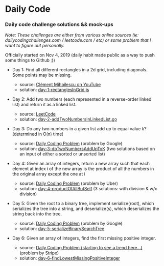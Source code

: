 # Daily Code
### Daily code challenge solutions &amp;&amp; mock-ups

_Note: These challenges are either from various online sources (ie: dailycodingchallenges.com / leetcode.com / etc) or some problem that I want to figure out personally._

Officially started on Nov 4, 2019 (daily habit made public as a way to push some things to Github ;))

- Day 1: Find all different rectangles in a 2d grid, including diagonals. Some points may be missing.
  - source: [Clément Mihailescu on YouTube](https://www.youtube.com/watch?v=EuPSibuIKIg)
  - solution: [day-1-rectanglesInGrid.js](day-1-rectanglesInGrid.js)

- Day 2: Add two numbers (each represented in a reverse-order linked list) and return it as a linked list.
  - source: [LeetCode](https://leetcode.com/problems/add-two-numbers/)
  - solution: [day-2-addTwoNumbersInLinkedList.go](day-2-addTwoNumbersInLinkedList.go)

- Day 3: Do any two numbers in a given list add up to equal value k? (determined in O(n) time)
  - source: [Daily Coding Problem](https://www.dailycodingproblem.com/) (problem by Google)
  - solution: [day-3-doTwoNumbersAddUpToK](day-3-doTwoNumbersAddUpToK.go) (two solutions based on an input of either a sorted or unsorted list)

- Day 4: Given an array of integers, return a new array such that each element at index i of the new array is the product of all the numbers in the original array except the one at i
  - source: [Daily Coding Problem](https://www.dailycodingproblem.com/) (problem by Uber)
  - solution: [day-4-productOfAllButSelf](day-4-productOfAllButSelf.go) (3 solutions: with division & w/o division)

- Day 5: Given the root to a binary tree, implement serialize(root), which serializes the tree into a string, and deserialize(s), which deserializes the string back into the tree.
  - source: [Daily Coding Problem](https://www.dailycodingproblem.com/) (problem by Google)
  - solution: [day-5-serializeBinarySearchTree](day-5-serializeBinarySearchTree.js)

- Day 6: 	Given an array of integers, find the first missing positive integer.
  - source: [Daily Coding Problem (starting to see a trend here...)](https://www.dailycodingproblem.com/) (problem by Stripe)
  - solution: [day-6-findLowestMissingPositiveInteger](day-6-findLowestMissingPositiveInteger.go)
  
